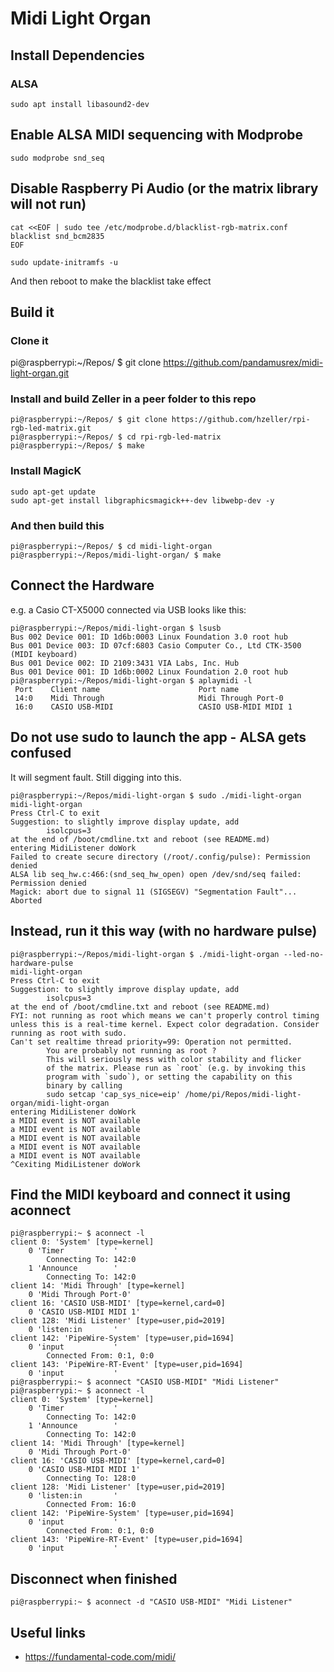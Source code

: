 # Midi Light Organ

## Install Dependencies

### ALSA

```
sudo apt install libasound2-dev
```

## Enable ALSA MIDI sequencing with Modprobe

```
sudo modprobe snd_seq
```

## Disable Raspberry Pi Audio (or the matrix library will not run)

```
cat <<EOF | sudo tee /etc/modprobe.d/blacklist-rgb-matrix.conf
blacklist snd_bcm2835
EOF

sudo update-initramfs -u
```

And then reboot to make the blacklist take effect

## Build it

### Clone it

pi@raspberrypi:~/Repos/ $ git clone https://github.com/pandamusrex/midi-light-organ.git

### Install and build Zeller in a peer folder to this repo

```
pi@raspberrypi:~/Repos/ $ git clone https://github.com/hzeller/rpi-rgb-led-matrix.git
pi@raspberrypi:~/Repos/ $ cd rpi-rgb-led-matrix
pi@raspberrypi:~/Repos/ $ make
```

### Install MagicK

```
sudo apt-get update
sudo apt-get install libgraphicsmagick++-dev libwebp-dev -y
```

### And then build this

```
pi@raspberrypi:~/Repos/ $ cd midi-light-organ
pi@raspberrypi:~/Repos/midi-light-organ/ $ make
```

## Connect the Hardware

e.g. a Casio CT-X5000 connected via USB looks like this:

```
pi@raspberrypi:~/Repos/midi-light-organ $ lsusb
Bus 002 Device 001: ID 1d6b:0003 Linux Foundation 3.0 root hub
Bus 001 Device 003: ID 07cf:6803 Casio Computer Co., Ltd CTK-3500 (MIDI keyboard)
Bus 001 Device 002: ID 2109:3431 VIA Labs, Inc. Hub
Bus 001 Device 001: ID 1d6b:0002 Linux Foundation 2.0 root hub
pi@raspberrypi:~/Repos/midi-light-organ $ aplaymidi -l
 Port    Client name                      Port name
 14:0    Midi Through                     Midi Through Port-0
 16:0    CASIO USB-MIDI                   CASIO USB-MIDI MIDI 1
```

## Do not use sudo to launch the app - ALSA gets confused

It will segment fault. Still digging into this.

```
pi@raspberrypi:~/Repos/midi-light-organ $ sudo ./midi-light-organ 
midi-light-organ
Press Ctrl-C to exit
Suggestion: to slightly improve display update, add
        isolcpus=3
at the end of /boot/cmdline.txt and reboot (see README.md)
entering MidiListener doWork
Failed to create secure directory (/root/.config/pulse): Permission denied
ALSA lib seq_hw.c:466:(snd_seq_hw_open) open /dev/snd/seq failed: Permission denied
Magick: abort due to signal 11 (SIGSEGV) "Segmentation Fault"...
Aborted
```

## Instead, run it this way (with no hardware pulse)

```
pi@raspberrypi:~/Repos/midi-light-organ $ ./midi-light-organ --led-no-hardware-pulse
midi-light-organ
Press Ctrl-C to exit
Suggestion: to slightly improve display update, add
        isolcpus=3
at the end of /boot/cmdline.txt and reboot (see README.md)
FYI: not running as root which means we can't properly control timing unless this is a real-time kernel. Expect color degradation. Consider running as root with sudo.
Can't set realtime thread priority=99: Operation not permitted.
        You are probably not running as root ?
        This will seriously mess with color stability and flicker
        of the matrix. Please run as `root` (e.g. by invoking this
        program with `sudo`), or setting the capability on this
        binary by calling
        sudo setcap 'cap_sys_nice=eip' /home/pi/Repos/midi-light-organ/midi-light-organ
entering MidiListener doWork
a MIDI event is NOT available
a MIDI event is NOT available
a MIDI event is NOT available
a MIDI event is NOT available
a MIDI event is NOT available
^Cexiting MidiListener doWork
```

## Find the MIDI keyboard and connect it using aconnect

```
pi@raspberrypi:~ $ aconnect -l
client 0: 'System' [type=kernel]
    0 'Timer           '
        Connecting To: 142:0
    1 'Announce        '
        Connecting To: 142:0
client 14: 'Midi Through' [type=kernel]
    0 'Midi Through Port-0'
client 16: 'CASIO USB-MIDI' [type=kernel,card=0]
    0 'CASIO USB-MIDI MIDI 1'
client 128: 'Midi Listener' [type=user,pid=2019]
    0 'listen:in       '
client 142: 'PipeWire-System' [type=user,pid=1694]
    0 'input           '
        Connected From: 0:1, 0:0
client 143: 'PipeWire-RT-Event' [type=user,pid=1694]
    0 'input           '
pi@raspberrypi:~ $ aconnect "CASIO USB-MIDI" "Midi Listener"
pi@raspberrypi:~ $ aconnect -l
client 0: 'System' [type=kernel]
    0 'Timer           '
        Connecting To: 142:0
    1 'Announce        '
        Connecting To: 142:0
client 14: 'Midi Through' [type=kernel]
    0 'Midi Through Port-0'
client 16: 'CASIO USB-MIDI' [type=kernel,card=0]
    0 'CASIO USB-MIDI MIDI 1'
        Connecting To: 128:0
client 128: 'Midi Listener' [type=user,pid=2019]
    0 'listen:in       '
        Connected From: 16:0
client 142: 'PipeWire-System' [type=user,pid=1694]
    0 'input           '
        Connected From: 0:1, 0:0
client 143: 'PipeWire-RT-Event' [type=user,pid=1694]
    0 'input           '
```

## Disconnect when finished

```
pi@raspberrypi:~ $ aconnect -d "CASIO USB-MIDI" "Midi Listener"
```

## Useful links

- https://fundamental-code.com/midi/

